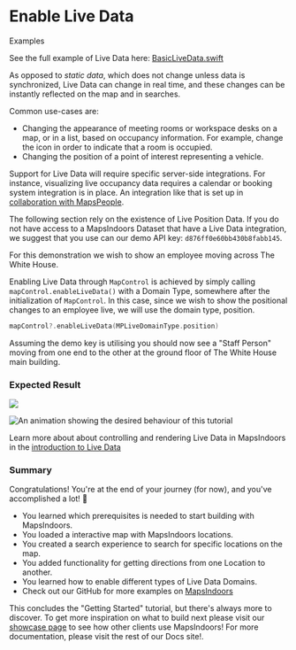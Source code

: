 # Enable Live Data

Examples

See the full example of Live Data here: [BasicLiveData.swift](https://github.com/MapsPeople/MapsIndoorsSDK-iOS-Examples/blob/main/MapsIndoorsSDK-iOS-Examples/Getting%20Started/BasicLiveData.swift)

As opposed to _static data_, which does not change unless data is synchronized, Live Data can change in real time, and these changes can be instantly reflected on the map and in searches.

Common use-cases are:

* Changing the appearance of meeting rooms or workspace desks on a map, or in a list, based on occupancy information. For example, change the icon in order to indicate that a room is occupied.
* Changing the position of a point of interest representing a vehicle.

Support for Live Data will require specific server-side integrations. For instance, visualizing live occupancy data requires a calendar or booking system integration is in place. An integration like that is set up in [collaboration with MapsPeople](https://www.mapspeople.com/mapsindoors-integrations/).

The following section rely on the existence of Live Position Data. If you do not have access to a MapsIndoors Dataset that have a Live Data integration, we suggest that you use can our demo API key: `d876ff0e60bb430b8fabb145`.

For this demonstration we wish to show an employee moving across The White House.

Enabling Live Data through `MapControl` is achieved by simply calling `mapControl.enableLiveData()` with a Domain Type, somewhere after the initialization of `MapControl`. In this case, since we wish to show the positional changes to an employee live, we will use the domain type, position.

```swift
mapControl?.enableLiveData(MPLiveDomainType.position)
```

Assuming the demo key is utilising you should now see a "Staff Person" moving from one end to the other at the ground floor of The White House main building.

### Expected Result[​](https://docs.mapsindoors.com/getting-started/ios/v4/live-data#expected-result) <a href="#expected-result" id="expected-result"></a>

![](../../../.gitbook/assets/ios\_live-data.gif)

![An animation showing the desired behaviour of this tutorial](https://docs.mapsindoors.com/img/getting-started/ios\_live-data.gif)

Learn more about about controlling and rendering Live Data in MapsIndoors in the [introduction to Live Data](https://docs.mapsindoors.com/live-data-intro/)

### Summary[​](https://docs.mapsindoors.com/getting-started/ios/v4/live-data#summary) <a href="#summary" id="summary"></a>

Congratulations! You're at the end of your journey (for now), and you've accomplished a lot! 🎉

* You learned which prerequisites is needed to start building with MapsIndoors.
* You loaded a interactive map with MapsIndoors locations.
* You created a search experience to search for specific locations on the map.
* You added functionality for getting directions from one Location to another.
* You learned how to enable different types of Live Data Domains.
* Check out our GitHub for more examples on [MapsIndoors](https://github.com/MapsPeople/MapsIndoors-iOS-Examples)

This concludes the "Getting Started" tutorial, but there's always more to discover. To get more inspiration on what to build next please visit our [showcase page](https://www.mapspeople.com/showcases) to see how other clients use MapsIndoors! For more documentation, please visit the rest of our Docs site!.
